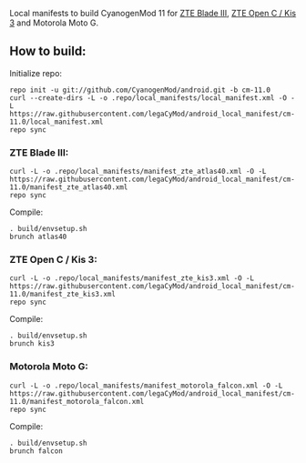 Local manifests to build CyanogenMod 11 for [ZTE Blade III](http://www.modaco.com/topic/367241-cyanogenmod-11/), [ZTE Open C / Kis 3](http://www.modaco.com/topic/373214-devrom148-cyanogenmod-11-android-444/) and Motorola Moto G.

How to build:
-------------

Initialize repo:

    repo init -u git://github.com/CyanogenMod/android.git -b cm-11.0
    curl --create-dirs -L -o .repo/local_manifests/local_manifest.xml -O -L https://raw.githubusercontent.com/legaCyMod/android_local_manifest/cm-11.0/local_manifest.xml
    repo sync

### ZTE Blade III:

    curl -L -o .repo/local_manifests/manifest_zte_atlas40.xml -O -L https://raw.githubusercontent.com/legaCyMod/android_local_manifest/cm-11.0/manifest_zte_atlas40.xml
    repo sync

Compile:

    . build/envsetup.sh
    brunch atlas40

### ZTE Open C / Kis 3:

    curl -L -o .repo/local_manifests/manifest_zte_kis3.xml -O -L https://raw.githubusercontent.com/legaCyMod/android_local_manifest/cm-11.0/manifest_zte_kis3.xml
    repo sync

Compile:

    . build/envsetup.sh
    brunch kis3

### Motorola Moto G:

    curl -L -o .repo/local_manifests/manifest_motorola_falcon.xml -O -L https://raw.githubusercontent.com/legaCyMod/android_local_manifest/cm-11.0/manifest_motorola_falcon.xml
    repo sync

Compile:

    . build/envsetup.sh
    brunch falcon
